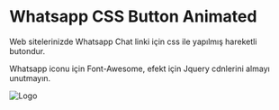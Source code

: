 
# Whatsapp CSS Button Animated 

Web sitelerinizde Whatsapp Chat linki için css ile yapılmış hareketli butondur.

Whatsapp iconu için Font-Awesome, efekt için Jquery cdnlerini almayı unutmayın.

![Logo](https://docs.com.tr/wp-content/uploads/2023/02/show-example.png)

    
